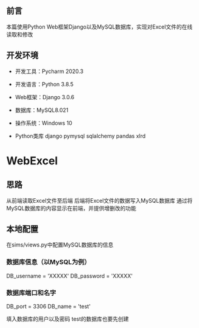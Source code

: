 ## 前言
本篇使用Python Web框架Django以及MySQL数据库，实现对Excel文件的在线读取和修改

## 开发环境
- 开发工具：Pycharm 2020.3
- 开发语言：Python 3.8.5
- Web框架：Django 3.0.6
- 数据库：MySQL8.021
- 操作系统：Windows 10

- Python类库
django
pymysql
sqlalchemy
pandas
xlrd
# WebExcel

## 思路
从前端读取Excel文件至后端
后端将Excel文件的数据写入MySQL数据库
通过将MySQL数据库的内容显示在前端，并提供增删改的功能

## 本地配置
在sims/views.py中配置MySQL数据库的信息


### 数据库信息（以MySQL为例）
DB_username = 'XXXXX'
DB_password = 'XXXXX'

### 数据库端口和名字
DB_port = 3306
DB_name = 'test'

填入数据库的用户以及密码
test的数据库也要先创建
